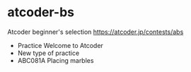 
# atcoder-bs

Atcoder beginner's selection https://atcoder.jp/contests/abs

- Practice Welcome to Atcoder
- New type of practice 
- ABC081A Placing marbles
